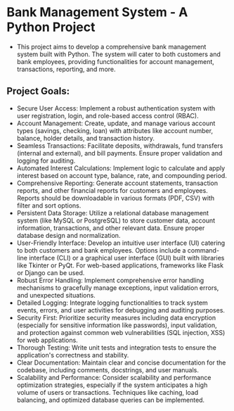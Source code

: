 # Bank Management System - A Python Project

* This project aims to develop a comprehensive bank management system built with Python. The system will cater to both customers and bank employees, providing functionalities for account management, transactions, reporting, and more.

## Project Goals:

* Secure User Access: Implement a robust authentication system with user registration, login, and role-based access control (RBAC).
* Account Management: Create, update, and manage various account types (savings, checking, loan) with attributes like account number, balance, holder details, and transaction history.
* Seamless Transactions: Facilitate deposits, withdrawals, fund transfers (internal and external), and bill payments. Ensure proper validation and logging for auditing.
* Automated Interest Calculations: Implement logic to calculate and apply interest based on account type, balance, rate, and compounding period.
* Comprehensive Reporting: Generate account statements, transaction reports, and other financial reports for customers and employees. Reports should be downloadable in various formats (PDF, CSV) with filter and sort options.
* Persistent Data Storage: Utilize a relational database management system (like MySQL or PostgreSQL) to store customer data, account information, transactions, and other relevant data. Ensure proper database design and normalization.
* User-Friendly Interface: Develop an intuitive user interface (UI) catering to both customers and bank employees. Options include a command-line interface (CLI) or a graphical user interface (GUI) built with libraries like Tkinter or PyQt. For web-based applications, frameworks like Flask or Django can be used.
* Robust Error Handling: Implement comprehensive error handling mechanisms to gracefully manage exceptions, input validation errors, and unexpected situations.
* Detailed Logging: Integrate logging functionalities to track system events, errors, and user activities for debugging and auditing purposes.
* Security First: Prioritize security measures including data encryption (especially for sensitive information like passwords), input validation, and protection against common web vulnerabilities (SQL injection, XSS) for web applications.
* Thorough Testing: Write unit tests and integration tests to ensure the application's correctness and stability.
* Clear Documentation: Maintain clear and concise documentation for the codebase, including comments, docstrings, and user manuals.
* Scalability and Performance: Consider scalability and performance optimization strategies, especially if the system anticipates a high volume of users or transactions. Techniques like caching, load balancing, and optimized database queries can be implemented.
